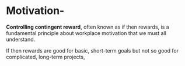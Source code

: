 # Motivation-

**Controlling contingent reward**, often known as if then rewards, is a fundamental principle about workplace motivation that we must all understand.


If then rewards are good for basic, short-term goals but not so good for complicated, long-term projects,
